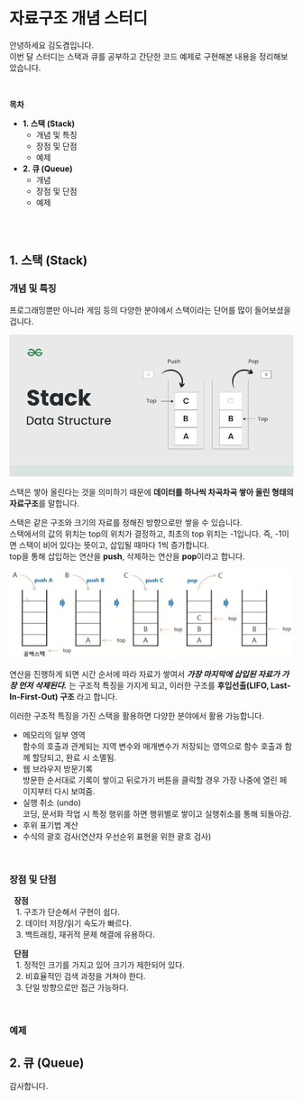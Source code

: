 # 자료구조 개념 스터디

안녕하세요 김도겸입니다.  
이번 달 스터디는 스택과 큐를 공부하고 간단한 코드 예제로 구현해본 내용을 정리해보았습니다.

<br>

**목차**

- **1. 스택 (Stack)**
  - 개념 및 특징
  - 장점 및 단점
  - 예제
- **2. 큐 (Queue)**
  - 개념
  - 장점 및 단점
  - 예제

<br><br>

## 1. 스택 (Stack)

### 개념 및 특징

프로그래밍뿐만 아니라 게임 등의 다양한 분야에서 스택이라는 단어를 많이 들어보셨을 겁니다.

![stack_이미지_1](./images/stack_img_1.png)

스택은 쌓아 올린다는 것을 의미하기 때문에 <b>데이터를 하나씩 차곡차곡 쌓아 올린 형태의 자료구조</b>를 말합니다.

스택은 같은 구조와 크기의 자료를 정해진 방향으로만 쌓을 수 있습니다.  
 스택에서의 값의 위치는 top의 위치가 결정하고, 최초의 top 위치는 -1입니다.
즉, -1이면 스택이 비어 있다는 뜻이고, 삽입될 때마다 1씩 증가합니다.  
 top을 통해 삽입하는 연산을 <b>push</b>, 삭제하는 연산을 <b>pop</b>이라고 합니다.

![stack_연산_이미지](./images/stack_push_and_pop.png)

연산을 진행하게 되면 시간 순서에 따라 자료가 쌓여서 **_가장 마지막에 삽입된 자료가 가장 먼저 삭제된다._** 는 구조적 특징을 가지게 되고, 이러한 구조를 <b>후입선출(LIFO, Last-In-First-Out) 구조</b> 라고 합니다.

이러한 구조적 특징을 가진 스택을 활용하면 다양한 분야에서 활용 가능합니다.

- 메모리의 일부 영역  
  함수의 호출과 관계되는 지역 변수와 매개변수가 저장되는 영역으로 함수 호출과 함께 할당되고, 완료 시 소멸됨.
- 웹 브라우저 방문기록  
  방문한 순서대로 기록이 쌓이고 뒤로가기 버튼을 클릭할 경우 가장 나중에 열린 페이지부터 다시 보여줌.
- 실행 취소 (undo)  
  코딩, 문서화 작업 시 특정 행위를 하면 행위별로 쌓이고 실행취소를 통해 되돌아감.
- 후위 표기법 계산
- 수식의 괄호 검사(연산자 우선순위 표현을 위한 괄호 검사)

<br>

### 장점 및 단점

&nbsp; **장점**  
 &nbsp;&nbsp; 1. 구조가 단순해서 구현이 쉽다.  
 &nbsp;&nbsp; 2. 데이터 저장/읽기 속도가 빠르다.  
 &nbsp;&nbsp; 3. 백트래킹, 재귀적 문제 해결에 유용하다.

&nbsp; **단점**  
 &nbsp;&nbsp; 1. 정적인 크기를 가지고 있어 크기가 제한되어 있다.  
 &nbsp;&nbsp; 2. 비효율적인 검색 과정을 거쳐야 한다.  
 &nbsp;&nbsp; 3. 단일 방향으로만 접근 가능하다.

<br>

### 예제

## 2. 큐 (Queue)

감사합니다.

